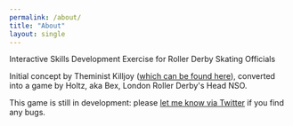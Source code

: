 ```yaml
---
permalink: /about/
title: "About"
layout: single
---
```


Interactive Skills Development Exercise for Roller Derby Skating Officials

Initial concept by Theminist Killjoy ([which can be found here](https://www.youtube.com/watch?v=ojZmZPaISok)), converted into a game by Holtz, aka Bex, London Roller Derby's Head NSO. 

This game is still in development: please [let me know via Twitter](https://www.twitter.com/bexmakesgames) if you find any bugs.
